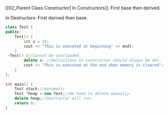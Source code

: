 [[02_Parent Class Constructor| In Constructors]]: First base then derived.  
  
In Destructors: First derived then base.  
  
```cpp
class Test {  
public:  
    Test() {  
        int x = 10;  
        cout << "This is executed at beginning" << endl;  
    }  
 ~Test() {//Cannot be overloaded.  
        delete x; //Definitions in constructor should always be del.  
        cout << "This is executed at the end when memory is cleared";  
    }  
};  
   
int main() {  
    Test stack;//Automatic  
    Test *heap = new Test;//We have to delete manually.  
    delete heap;//Destructor will run;  
    return 0;  
}
```
